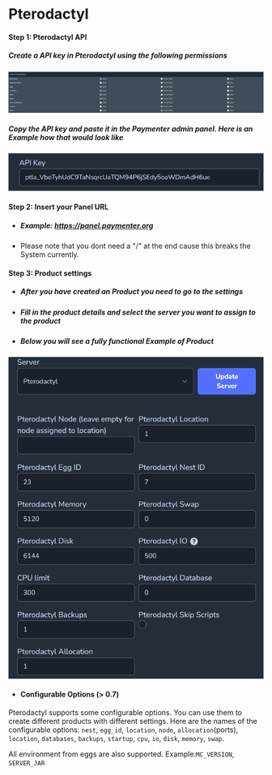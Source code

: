 # Pterodactyl

#### Step 1: Pterodactyl API

##### Create a API key in Pterodactyl using the following permissions

![image](pterodactyl.png)

##### Copy the API key and paste it in the Paymenter admin panel. Here is an Example how that would look like

![image](apikey.png)

#### Step 2: Insert your Panel URL

* ##### Example: <https://panel.paymenter.org>

* Please note that you dont need a "/" at the end cause this breaks the System currently.

#### Step 3: Product settings

* #####  After you have created an Product you need to go to the settings

* ##### Fill in the product details and select the server you want to assign to the product

* ##### Below you will see a fully functional Example of Product

![image](productsettingsexample.png)

* #### Configurable Options (> 0.7)

Pterodactyl supports some configurable options. You can use them to create different products with different settings. Here are the names of the configurable options:
`nest`, `egg_id`, `location`, `node`, `allocation`(ports), `location`, `databases`, `backups`, `startup`, `cpu`, `io`, `disk`, `memory`, `swap`.

All environment from eggs are also supported. Example:`MC_VERSION`, `SERVER_JAR`
